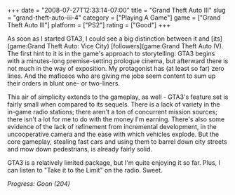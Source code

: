 +++
date = "2008-07-27T12:33:14-07:00"
title = "Grand Theft Auto III"
slug = "grand-theft-auto-iii-4"
category = ["Playing A Game"]
game = ["Grand Theft Auto III"]
platform = ["PS2"]
rating = ["Good"]
+++

As soon as I started GTA3, I could see a big distinction between it and [its](game:Grand Theft Auto: Vice City) [followers](game:Grand Theft Auto IV).  The first hint to it is in the game's approach to storytelling: GTA3 begins with a minutes-long premise-setting prologue cinema, but afterward there is not much in the way of exposition.  My protagonist has (at least so far) zero lines.  And the mafiosos who are giving me jobs seem content to sum up their orders in blunt one- or two-liners.

This air of simplicity extends to the gameplay, as well - GTA3's feature set is fairly small when compared to its sequels.  There is a lack of variety in the in-game radio stations; there aren't a ton of concurrent mission sources; there isn't a lot for me to do with the money I'm earning.  There's also some evidence of the lack of refinement from incremental development, in the uncooperative camera and the ease with which vehicles explode.  But the core gameplay, stealing fast cars and using them to barrel down city streets and mow down pedestrians, is already fairly solid.

GTA3 is a relatively limited package, but I'm quite enjoying it so far.  Plus, I can listen to "Take it to the Limit" on the radio.  Sweet.

<i>Progress: Goon (204)</i>